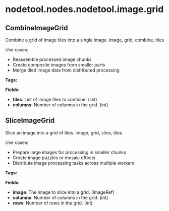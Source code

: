 # nodetool.nodes.nodetool.image.grid

## CombineImageGrid

Combine a grid of image tiles into a single image.
image, grid, combine, tiles

Use cases:
- Reassemble processed image chunks
- Create composite images from smaller parts
- Merge tiled image data from distributed processing

**Tags:** 

**Fields:**
- **tiles**: List of image tiles to combine. (list)
- **columns**: Number of columns in the grid. (int)


## SliceImageGrid

Slice an image into a grid of tiles.
image, grid, slice, tiles

Use cases:
- Prepare large images for processing in smaller chunks
- Create image puzzles or mosaic effects
- Distribute image processing tasks across multiple workers

**Tags:** 

**Fields:**
- **image**: The image to slice into a grid. (ImageRef)
- **columns**: Number of columns in the grid. (int)
- **rows**: Number of rows in the grid. (int)


